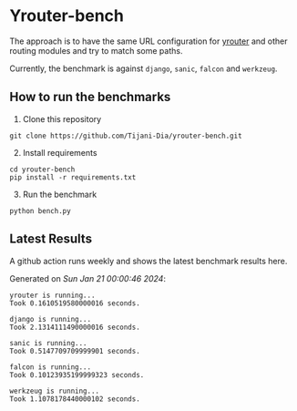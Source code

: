 # Yrouter-bench

The approach is to have the same URL configuration for [yrouter](https://github.com/Tijani-Dia/yrouter) and other routing modules and try to match some paths.

Currently, the benchmark is against `django`, `sanic`, `falcon` and `werkzeug`.

## How to run the benchmarks

1. Clone this repository

```shell
git clone https://github.com/Tijani-Dia/yrouter-bench.git
```

2. Install requirements

```shell
cd yrouter-bench
pip install -r requirements.txt
```

3. Run the benchmark

```shell
python bench.py
```

## Latest Results

A github action runs weekly and shows the latest benchmark results here.

Generated on *Sun Jan 21 00:00:46 2024*:

```shell
yrouter is running...
Took 0.1610519580000016 seconds.

django is running...
Took 2.1314111490000016 seconds.

sanic is running...
Took 0.5147709709999901 seconds.

falcon is running...
Took 0.10123935199999323 seconds.

werkzeug is running...
Took 1.1078178440000102 seconds.

```